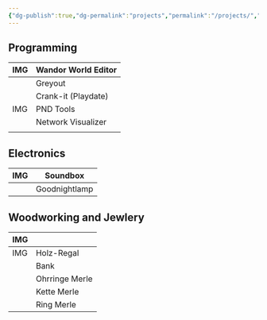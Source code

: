 ```yaml
---
{"dg-publish":true,"dg-permalink":"projects","permalink":"/projects/","hide":true,"dgShowInlineTitle":"false","created":"2025-04-24T22:32:44.563+02:00","updated":"2025-04-24T23:37:23.030+02:00"}
---
```


## Programming

| IMG | Wandor World Editor |
| --- | ------------------- |
|     | Greyout             |
|     | Crank-it (Playdate) |
| IMG | PND Tools           |
|     | Network Visualizer  |
|     |                     |
## Electronics

| IMG | Soundbox      |
| --- | ------------- |
|     | Goodnightlamp |
## Woodworking and Jewlery

| IMG |                |
| --- | -------------- |
| IMG | Holz-Regal     |
|     | Bank           |
|     | Ohrringe Merle |
|     | Kette Merle    |
|     | Ring Merle     |

